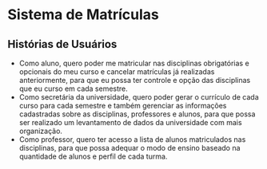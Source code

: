 
# Sistema de Matrículas

## Histórias de Usuários

 - Como aluno, quero poder me matricular nas disciplinas obrigatórias e opcionais do meu curso e cancelar matrículas já realizadas anteriormente, para que eu possa ter controle e opção das disciplinas que eu curso em cada semestre.
 - Como secretária da universidade, quero poder gerar o currículo de cada curso para cada semestre e também gerenciar as informações cadastradas sobre as disciplinas, professores e alunos, para que possa ser realizado um levantamento de dados da universidade com mais organização.
 - Como professor, quero ter acesso a lista de alunos matriculados nas disciplinas, para que possa adequar o modo de ensino baseado na quantidade de alunos e perfil de cada turma.
